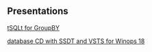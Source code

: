 ## Presentations

[tSQLt for GroupBY](http://arapaima.uk/presentations/slides-tsqlt-groupby)

[database CD with SSDT and VSTS for Winops 18](http://arapaima.uk/presentations/ssdt-vsts-winops18)
